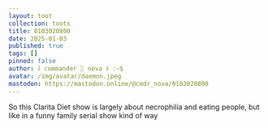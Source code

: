 ```yaml
---
layout: toot
collection: toots
title: 0103020800
date: 2025-01-03
published: true
tags: []
pinned: false
author: ⸸ commander ░ nova ⸸ :~$
avatar: /img/avatar/daemon.jpeg
mastodon: https://mastodon.online/@cmdr_nova/0103020800
---
```


So this Clarita Diet show is largely about necrophilia and eating people, but like in a funny family serial show kind of way
